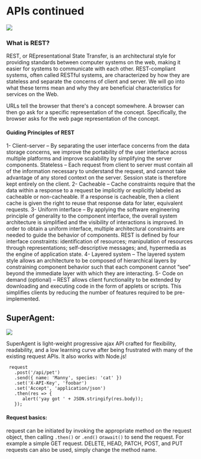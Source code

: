 # APIs continued
![](https://api.zestard.com/wp-content/uploads/2015/12/What-is-Rest-API-02-1.jpg)
### What is REST?
REST, or REpresentational State Transfer, is an architectural style for providing standards between computer systems on the web, making it easier for systems to communicate with each other. REST-compliant systems, often called RESTful systems, are characterized by how they are stateless and separate the concerns of client and server. We will go into what these terms mean and why they are beneficial characteristics for services on the Web.

URLs tell the browser that there's a concept somewhere. A browser can then go ask for a specific representation of the concept. Specifically, the browser asks for the web page representation of the concept.

#### Guiding Principles of REST

1- Client–server – By separating the user interface concerns from the data storage concerns, we improve the portability of the user interface across multiple platforms and improve scalability by simplifying the server components.
Stateless – Each request from client to server must contain all of the information necessary to understand the request, and cannot take advantage of any stored context on the server. Session state is therefore kept entirely on the client.
2- Cacheable – Cache constraints require that the data within a response to a request be implicitly or explicitly labeled as cacheable or non-cacheable. If a response is cacheable, then a client cache is given the right to reuse that response data for later, equivalent requests.
3- Uniform interface – By applying the software engineering principle of generality to the component interface, the overall system architecture is simplified and the visibility of interactions is improved. In order to obtain a uniform interface, multiple architectural constraints are needed to guide the behavior of components. REST is defined by four interface constraints: identification of resources; manipulation of resources through representations; self-descriptive messages; and, hypermedia as the engine of application state.
4- Layered system – The layered system style allows an architecture to be composed of hierarchical layers by constraining component behavior such that each component cannot “see” beyond the immediate layer with which they are interacting.
5- Code on demand (optional) – REST allows client functionality to be extended by downloading and executing code in the form of applets or scripts. This simplifies clients by reducing the number of features required to be pre-implemented.


## SuperAgent:

![](https://www.superagentmarketing.com/wp-content/uploads/2019/02/Updated-SuperAgent-Logo.png)

SuperAgent is light-weight progressive ajax API crafted for flexibility, readability, and a low learning curve after being frustrated with many of the existing request APIs. It also works with Node.js!
```
 request
   .post('/api/pet')
   .send({ name: 'Manny', species: 'cat' })
   .set('X-API-Key', 'foobar')
   .set('Accept', 'application/json')
   .then(res => {
      alert('yay got ' + JSON.stringify(res.body));
   });
```

#### Request basics:
 request can be initiated by invoking the appropriate method on the request object, then calling `.then()` or `.end()` or`await()` to send the request. For example a simple GET request.
 DELETE, HEAD, PATCH, POST, and PUT requests can also be used, simply change the method name.



